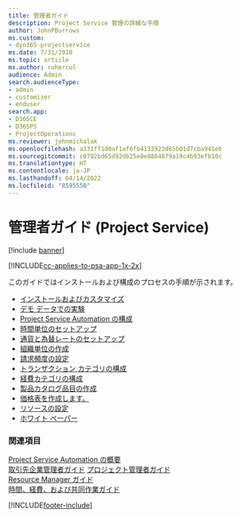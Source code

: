 ```yaml
---
title: 管理者ガイド
description: Project Service 管理の詳細な手順
author: JohnPBurrows
ms.custom:
- dyn365-projectservice
ms.date: 7/31/2018
ms.topic: article
ms.author: ruhercul
audience: Admin
search.audienceType:
- admin
- customizer
- enduser
search.app:
- D365CE
- D365PS
- ProjectOperations
ms.reviewer: johnmichalak
ms.openlocfilehash: a331ff1d0af1af6fb4133923d65b01d7cba941e6
ms.sourcegitcommit: c0792bd65d92db25e0e8864879a19c4b93efb10c
ms.translationtype: HT
ms.contentlocale: ja-JP
ms.lasthandoff: 04/14/2022
ms.locfileid: "8595550"
---
```

# <a name="administrator-guide-project-service"></a>管理者ガイド (Project Service)

[!include [banner](../includes/psa-now-project-operations.md)]

[!INCLUDE[cc-applies-to-psa-app-1x-2x](../includes/cc-applies-to-psa-app-1x-2x.md)]

このガイドではインストールおよび構成のプロセスの手順が示されます。  
  
- [インストールおよびカスタマイズ](install-customize.md)
- [デモ データでの実験](use-demo-data.md)
- [Project Service Automation の構成](configure.md)
- [時間単位のセットアップ](set-up-time-units.md)
- [通貨と為替レートのセットアップ](set-up-currencies-exchange-rates.md)
- [組織単位の作成](create-organizational-units.md)
- [請求頻度の設定](set-up-invoice-frequencies.md)
- [トランザクション カテゴリの構成](configure-transaction-categories.md)
- [経費カテゴリの構成](configure-expense-categories.md)
- [製品カタログ品目の作成](create-product-catalog-items.md)
- [価格表を作成します。](create-price-list.md)
- [リソースの設定](set-up-resources.md)
- [ホワイト ペーパー](white-papers.md)
  
### <a name="see-also"></a>関連項目  
 [Project Service Automation の概要](../psa/overview.md)    
 [取引先企業管理者ガイド](../psa/account-manager-guide.md) [プロジェクト管理者ガイド](../psa/project-manager-guide.md)   
 [Resource Manager ガイド](../psa/resource-manager-guide.md)   
 [時間、経費、および共同作業ガイド](../psa/time-expense-collaboration-guide.md)


[!INCLUDE[footer-include](../includes/footer-banner.md)]
